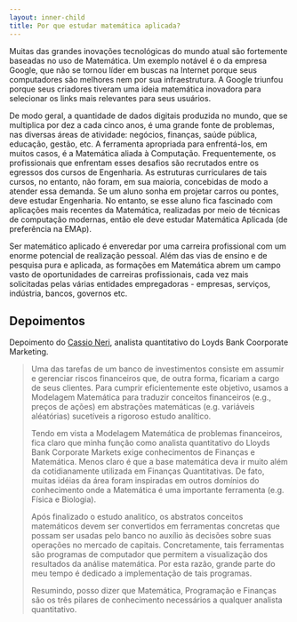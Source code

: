 ```yaml
---
layout: inner-child
title: Por que estudar matemática aplicada?
---
```


Muitas das grandes inovações tecnológicas do mundo atual são
fortemente baseadas no uso de Matemática. Um exemplo notável é o da
empresa Google, que não se tornou líder em buscas na Internet porque
seus computadores são melhores nem por sua infraestrutura.  A Google
triunfou porque seus criadores tiveram uma ideia matemática inovadora
para selecionar os links mais relevantes para seus usuários.

De modo geral, a quantidade de dados digitais produzida no mundo, que
se multiplica por dez a cada cinco anos, é uma grande fonte de
problemas, nas diversas áreas de atividade: negócios, finanças, saúde
pública, educação, gestão, etc.  A ferramenta apropriada para
enfrentá-los, em muitos casos, é a Matemática aliada à Computação.
Frequentemente, os profissionais que enfrentam esses desafios são
recrutados entre os egressos dos cursos de Engenharia. As estruturas
curriculares de tais cursos, no entanto, não foram, em sua maioria,
concebidas de modo a atender essa demanda. Se um aluno sonha em
projetar carros ou pontes, deve estudar Engenharia. No entanto, se
esse aluno fica fascinado com aplicações mais recentes da Matemática,
realizadas por meio de técnicas de computação modernas, então ele deve
estudar Matemática Aplicada (de preferência na EMAp).

Ser matemático aplicado é enveredar por uma carreira profissional com
um enorme potencial de realização pessoal. Além das vias de ensino e
de pesquisa pura e aplicada, as formações em Matemática abrem um campo
vasto de oportunidades de carreiras profissionais, cada vez mais
solicitadas pelas várias entidades empregadoras - empresas, serviços,
indústria, bancos, governos etc.
 
## Depoimentos

Depoimento do [Cassio Neri](http://uk.linkedin.com/in/cassioneri),
analista quantitativo do Loyds Bank Coorporate Marketing.

> Uma das tarefas de um banco de investimentos consiste em assumir e
> gerenciar riscos financeiros que, de outra forma, ficariam a cargo
> de seus clientes. Para cumprir eficientemente este objetivo, usamos
> a Modelagem Matemática para traduzir conceitos financeiros (e.g.,
> preços de ações) em abstrações matemáticas (e.g. variáveis
> aléatórias) sucetíveis a rigoroso estudo analítico.
>
> Tendo em vista a Modelagem Matemática de problemas financeiros, fica
> claro que minha função como analista quantitativo do Lloyds Bank
> Corporate Markets exige conhecimentos de Finanças e
> Matemática. Menos claro é que a base matemática deva ir muito além
> da cotidianamente utilizada em Finanças Quantitativas. De fato,
> muitas idéias da área foram inspiradas em outros domínios do
> conhecimento onde a Matemática é uma importante ferramenta
> (e.g. Física e Biologia).
>
> Após finalizado o estudo analitíco, os abstratos conceitos
> matemáticos devem ser convertidos em ferramentas concretas que
> possam ser usadas pelo banco no auxílio às decisões sobre suas
> operações no mercado de capitais. Concretamente, tais ferramentas
> são programas de computador que permitem a visualização dos
> resultados da análise matemática. Por esta razão, grande parte do
> meu tempo é dedicado a implementação de tais programas.
>
> Resumindo, posso dizer que Matemática, Programação e Finanças são os
> três pilares de conhecimento necessários a qualquer analista
> quantitativo.

